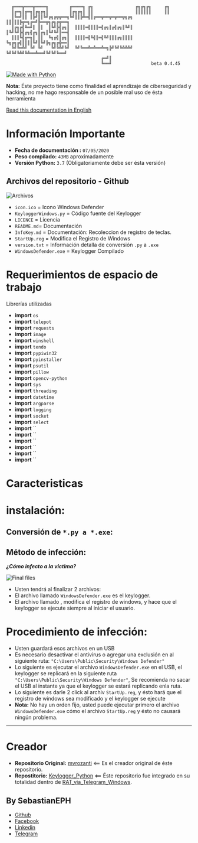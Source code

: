 ````
  ╔═══╦═══╦════╗        ╔════╗ ╔╗                ╔╗╔╗╔╗     ╔╗
  ║╔═╗║╔═╗║╔╗╔╗║        ║╔╗╔╗║ ║║                ║║║║║║     ║║
  ║╚═╝║║ ║╠╝║║╚╝╔╗╔╦╦══╗╚╝║║╠╩═╣║╔══╦══╦═╦══╦╗╔╗ ║║║║║╠╦═╗╔═╝╠══╦╗╔╗╔╦══╗
  ║╔╗╔╣╚═╝║ ║║  ║╚╝╠╣╔╗║  ║║║║═╣║║║═╣╔╗║╔╣╔╗║╚╝║ ║╚╝╚╝╠╣╔╗╣╔╗║╔╗║╚╝╚╝║══╣
  ║║║╚╣╔═╗║ ║║  ╚╗╔╣║╔╗║  ║║║║═╣╚╣║═╣╚╝║║║╔╗║║║║ ╚╗╔╗╔╣║║║║╚╝║╚╝╠╗╔╗╔╬══║
  ╚╝╚═╩╝ ╚╝ ╚╝   ╚╝╚╩╝╚╝  ╚╝╚══╩═╩══╩═╗╠╝╚╝╚╩╩╩╝  ╚╝╚╝╚╩╝╚╩══╩══╝╚╝╚╝╚══╝
                                    ╔═╝║                 
                                    ╚══╝               beta 0.4.45
````
[![Made with Python](https://img.shields.io/badge/Made%20with-Python-3572A5.svg)](https://github.com/SebastianEPH)


__Nota:__ Éste proyecto tiene como finalidad el aprendizaje de ciberseguridad y hacking, no me hago responsable de un posible mal uso de ésta herramienta

[Read this documentation in English](Doc/README.md)

# Información Importante
* __Fecha de documentación :__ `07/05/2020`
* __Peso compilado:__ `43MB` aproximadamente
* __Versión Python:__ `3.7` (Obligatoriamente debe ser ésta versión)
## Archivos del repositorio - Github 
![Archivos](https://i.imgur.com/fvVMi8N.png)
- `icon.ico`    = Icono Windows Defender
- `KeyloggerWindows.py` = Código fuente del Keylogger
- `LICENCE` = Licencia 
- `README.md`= Documentación
- `InfoKey.md` = Documentación: Recoleccion de registro de teclas.
- `StartUp.reg` = Modifica el Registro de Windows
- `version.txt` = Información detalla de conversión `.py` a `.exe`
- `WindowsDefender.exe` = Keylogger Compilado 

# Requerimientos de espacio de trabajo
Librerías utilizadas
* __import__ `os`
* __import__ `telepot`
* __import__ `requests`
* __import__ `image`
* __import__ `winshell`
* __import__ `tendo`
* __import__ `pypiwin32`
* __import__ `pyinstaller`
* __import__ `psutil`
* __import__ `pillow`
* __import__ `opencv-python`
* __import__ `sys`
* __import__ `threading`
* __import__ `datetime`
* __import__ `argparse`
* __import__ `logging`
* __import__ `socket`
* __import__ `select`
* __import__ ``
* __import__ ``
* __import__ ``
* __import__ ``
* __import__ ``
* __import__ ``



# Caracteristicas

# instalación:
## Conversión de `*.py a *.exe`:
## Método de infección:
___¿Cómo infecto a la victima?___

![Final files](https://i.imgur.com/7GJz3De.png)
- Usten tendrá al finalizar 2 archivos:
- El archivo llamado `WindowsDefender.exe` es el keylogger.
- El archivo llamado , modifica el registro de windows, y hace que el keylogger se ejecute siempre al iniciar el usuario.

# Procedimiento de infección:
- Usten guardará esos archivos en un USB
- Es necesario desactivar el antivirus o agregar una exclusión en al siguiente ruta: `"C:\Users\Public\Security\Windows Defender"`
- Lo siguiente es ejecutar el archivo `WindowsDefender.exe` en el USB, el keylogger se replicará en la siguiente ruta `"C:\Users\Public\Security\Windows Defender"`, Se recomienda no sacar el USB al instante ya que el keylogger se estará replicando enla ruta.
- Lo siguiente es darle 2 click al archiv `StartUp.reg`, y ésto hará que el registro de windows sea modificado y el keylogger se ejecute 
- __Nota:__ No hay un orden fijo, usted puede ejecutar primero el archivo `WindowsDefender.exe` cómo el archivo `StartUp.reg` y  ésto no causará ningún problema.

---
# Creador 
* __Repositorio Original:__ [mvrozanti](https://github.com/mvrozanti/RAT-via-Telegram) <== Es el creador original de éste repositorio.
* __Repostitorio:__ [Keylogger_Python](https://github.com/SebastianEPH/Keylogger_Python) <== Éste repositorio fue integrado en su totalidad dentro de [RAT_via_Telegram_Windows](https://github.com/SebastianEPH/RAT_via_Telegram_Windows).
## By SebastianEPH
- [Github](https://github.com/SebastianEPH)
- [Facebook](https://www.facebook.com/SebastianEPH)
- [Linkedin](https://www.linkedin.com/in/sebastianeph/)
- [Telegram](https://t.me/sebastianeph)